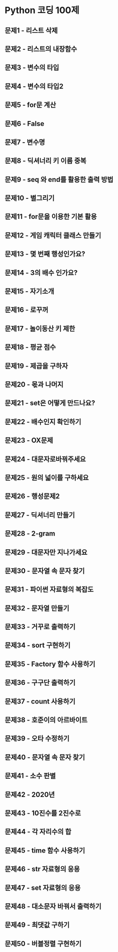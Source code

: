 # Python 코딩 100제

## 문제1 - 리스트 삭제
## 문제2 - 리스트의 내장함수
## 문제3 - 변수의 타입
## 문제4 - 변수의 타입2
## 문제5 - for문 계산
## 문제6 - False
## 문제7 - 변수명
## 문제8 - 딕셔너리 키 이름 중복
## 문제9 - seq 와 end를 활용한 출력 방법
## 문제10 - 별그리기
## 문제11 - for문을 이용한 기본 활용
## 문제12 - 게임 캐릭터 클래스 만들기
## 문제13 - 몇 번째 행성인가요?
## 문제14 - 3의 배수 인가요?
## 문제15 - 자기소개
## 문제16 - 로꾸꺼
## 문제17 - 놀이동산 키 제한
## 문제18 - 평균 점수
## 문제19 - 제곱을 구하자
## 문제20 - 몫과 나머지
## 문제21 - set은 어떻게 만드나요?
## 문제22 - 배수인지 확인하기
## 문제23 - OX문제
## 문제24 - 대문자로바꿔주세요
## 문제25 - 원의 넓이를 구하세요
## 문제26 - 행성문제2
## 문제27 - 딕셔너리 만들기
## 문제28 - 2-gram
## 문제29 - 대문자만 지나가세요
## 문제30 - 문자열 속 문자 찾기
## 문제31 - 파이썬 자료형의 복잡도
## 문제32 - 문자열 만들기
## 문제33 - 거꾸로 출력하기
## 문제34 - sort 구현하기
## 문제35 - Factory 함수 사용하기
## 문제36 - 구구단 출력하기
## 문제37 - count 사용하기
## 문제38 - 호준이의 아르바이트
## 문제39 - 오타 수정하기
## 문제40 - 문자열 속 문자 찾기
## 문제41 - 소수 판별
## 문제42 - 2020년
## 문제43 - 10진수를 2진수로
## 문제44 - 각 자리수의 합
## 문제45 - time 함수 사용하기
## 문제46 - str 자료형의 응용
## 문제47 - set 자료형의 응용
## 문제48 - 대소문자 바꿔서 출력하기
## 문제49 - 최댓값 구하기
## 문제50 - 버블정렬 구현하기
